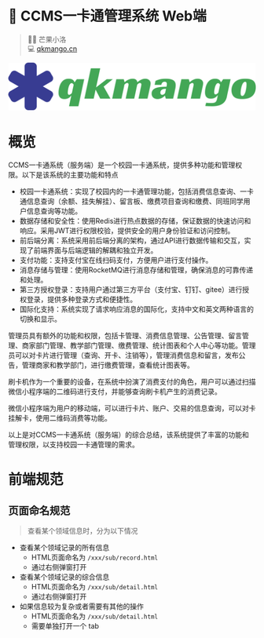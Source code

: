 # 🚀 CCMS一卡通管理系统 Web端

> 👨‍💻 芒果小洛 <br/>
> 💻 [qkmango.cn](http://qkmango.cn)

![logo](doc/readme/logo.svg)



# 概览

CCMS一卡通系统（服务端）是一个校园一卡通系统，提供多种功能和管理权限。以下是该系统的主要功能和特点

- 校园一卡通系统：实现了校园内的一卡通管理功能，包括消费信息查询、一卡通信息查询（余额、挂失解挂）、留言板、缴费项目查询和缴费、同班同学用户信息查询等功能。
- 数据存储和安全性：使用Redis进行热点数据的存储，保证数据的快速访问和响应。采用JWT进行权限校验，提供安全的用户身份验证和访问控制。
- 前后端分离：系统采用前后端分离的架构，通过API进行数据传输和交互，实现了前端界面与后端逻辑的解耦和独立开发。
- 支付功能：支持支付宝在线扫码支付，方便用户进行支付操作。
- 消息存储与管理：使用RocketMQ进行消息存储和管理，确保消息的可靠传递和处理。
- 第三方授权登录：支持用户通过第三方平台（支付宝、钉钉、gitee）进行授权登录，提供多种登录方式和便捷性。
- 国际化支持：系统实现了请求响应消息的国际化，支持中文和英文两种语言的切换和显示。

管理员具有额外的功能和权限，包括卡管理、消费信息管理、公告管理、留言管理、商家部门管理、教学部门管理、缴费管理、统计图表和个人中心等功能。管理员可以对卡片进行管理（查询、开卡、注销等），管理消费信息和留言，发布公告，管理商家和教学部门，进行缴费管理，查看统计图表等。

刷卡机作为一个重要的设备，在系统中扮演了消费支付的角色，用户可以通过扫描微信小程序端的二维码进行支付，并能够查询刷卡机产生的消费记录。

微信小程序端为用户的移动端，可以进行卡片、账户、交易的信息查询，可以对卡挂解卡，使用二维码消费等功能。

以上是对CCMS一卡通系统（服务端）的综合总结，该系统提供了丰富的功能和管理权限，以支持校园一卡通管理的需求。



# 前端规范

## 页面命名规范

> 查看某个领域信息时，分为以下情况

- 查看某个领域记录的所有信息
  - HTML页面命名为 `/xxx/sub/record.html`
  - 通过右侧弹窗打开
- 查看某个领域记录的综合信息
  - HTML页面命名为 `/xxx/sub/detail.html`
  - 通过右侧弹窗打开
- 如果信息较为复杂或者需要有其他的操作
  - HTML页面命名为 `/xxx/sub/detail.html`
  - 需要单独打开一个 tab

